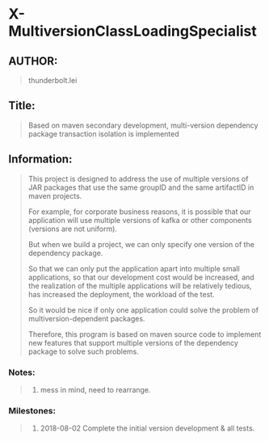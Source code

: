 # X-MultiversionClassLoadingSpecialist

## AUTHOR:
>thunderbolt.lei

## Title:
>Based on maven secondary development, multi-version dependency package transaction isolation is implemented

## Information:
>This project is designed to address the use of multiple versions of JAR packages that use the same groupID and the same artifactID in maven projects.
>
>For example, for corporate business reasons, it is possible that our application will use multiple versions of kafka or other components (versions are not uniform). 
>
>But when we build a project, we can only specify one version of the dependency package. 
>
>So that we can only put the application apart into multiple small applications, so that our development cost would be increased, and the realization of the multiple applications will be relatively tedious, has increased the deployment, the workload of the test.
>
>So it would be nice if only one application could solve the problem of multiversion-dependent packages.
>
>Therefore, this program is based on maven source code to implement new features that support multiple versions of the dependency package to solve such problems.

### Notes:
>1. mess in mind, need to rearrange.
    
### Milestones:
>1. 2018-08-02 Complete the initial version development & all tests. 
